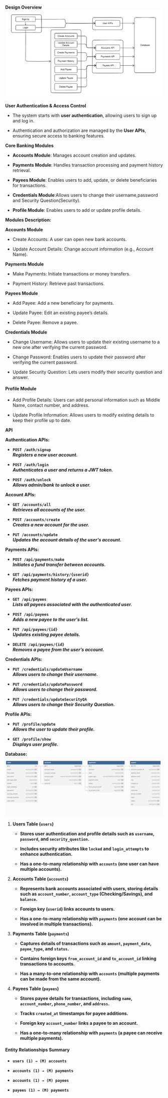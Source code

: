 **Design Overview**  
![Features available for user](images/w1.jpg)

**User Authentication & Access Control**

* The system starts with **user authentication**, allowing users to sign up and log in.

* Authentication and authorization are managed by the **User APIs**, ensuring secure access to banking features.

**Core Banking Modules**

* **Accounts Module**: Manages account creation and updates.

* **Payments Module**: Handles transaction processing and payment history retrieval.

* **Payees Module**: Enables users to add, update, or delete beneficiaries for transactions.

* **Credentials Module**:Allows users to change their username,password and Security Question(Security).

* **Profile Module**: Enables users to add or update profile details.

**Modules Description:**

**Accounts Module**

* Create Accounts: A user can open new bank accounts.

* Update Account Details: Change account information (e.g., Account Name).

**Payments Module**

* Make Payments: Initiate transactions or money transfers.

* Payment History: Retrieve past transactions.

**Payees Module**

* Add Payee: Add a new beneficiary for payments.

* Update Payee: Edit an existing payee’s details.

* Delete Payee: Remove a payee.

**Credentials Module**

* Change Username: Allows users to update their existing username to a new one after verifying the current password.

* Change Password: Enables users to update their password after verifying the current password.

* Update Security Question: Lets users modify their security question and answer.

#### **Profile Module**

* Add Profile Details: Users can add personal information such as Middle Name, contact number, and address.

* Update Profile Information: Allows users to modify existing details to keep their profile up to date.

**API**

**Authentication APIs:**

* **`POST /auth/signup`**  
   ***Registers a new user account.***  
    
* **`POST /auth/login`**  
   ***Authenticates a user and returns a JWT token.***  
    
* **`POST /auth/unlock`**  
   ***Allows admin/bank to unlock a user.***

**Account APIs:**

* **`GET /accounts/all`**  
   ***Retrieves all accounts of the user.***  
    
* **`POST /accounts/create`**  
   ***Creates a new account for the user.***  
    
* **`PUT /accounts/update`**  
   ***Updates the account details of the user's account.***

**Payments APIs:**

* **`POST /api/payments/make`**  
   ***Initiates a fund transfer between accounts.***

* **`GET /api/payments/history/{userid}`**  
   ***Fetches payment history of a user.***

**Payees APIs:**

* **`GET /api/payees`**  
   ***Lists all payees associated with the authenticated user.***

* **`POST /api/payees`**  
   ***Adds a new payee to the user's list.***

* **`PUT /api/payees/{id}`**  
   ***Updates existing payee details.***

* **`DELETE /api/payees/{id}`**  
   ***Removes a payee from the user’s account.***

**Credentials APIs:**

* **`PUT /credentials/updateUsername`**  
   ***Allows users to change their username.***  
    
* **`PUT /credentials/updatePassword`**  
   ***Allows users to change their password.***  
    
* **`PUT /credentials/updateSecurityQA`**  
   ***Allows users to change their Security Question.***

**Profile APIs:**

* **`PUT /profile/update`**  
   ***Allows the user to update their profile.***  
    
* **`GET /profile/show`**  
   ***Displays user profile.***

**Database:**  
![Database](images/w2.png)

1. **Users Table (`users`)**

   * **Stores user authentication and profile details such as `username`, `password`, and `security_question`.**

   * **Includes security attributes like `locked` and `login_attempts` to enhance authentication.**

   * **Has a one-to-many relationship with `accounts` (one user can have multiple accounts).**

2. **Accounts Table (`accounts`)**

   * **Represents bank accounts associated with users, storing details such as `account_number`, `account_type` (Checking/Savings), and `balance`.**

   * **Foreign key (`userid`) links accounts to users.**

   * **Has a one-to-many relationship with `payments` (one account can be involved in multiple transactions).**

3. **Payments Table (`payments`)**

   * **Captures details of transactions such as `amount`, `payment_date`, `payee_type`, and `status`.**

   * **Contains foreign keys `from_account_id` and `to_account_id` linking transactions to accounts.**

   * **Has a many-to-one relationship with `accounts` (multiple payments can be made from the same account).**

4. **Payees Table (`payees`)**

   * **Stores payee details for transactions, including `name`, `account_number`, `phone_number`, and `address`.**

   * **Tracks `created_at` timestamps for payee additions.**

   * **Foreign key `account_number` links a payee to an account.**

   * **Has a one-to-many relationship with `payments` (a payee can receive multiple payments).**

#### **Entity Relationships Summary**

* **`users (1) → (M) accounts`**

* **`accounts (1) → (M) payments`**

* **`accounts (1) → (M) payees`**

* **`payees (1) → (M) payments`**

